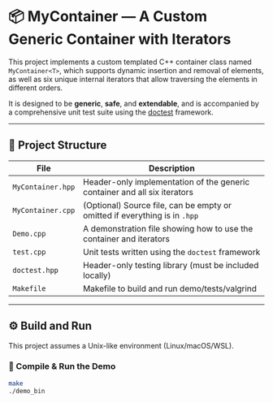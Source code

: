 # 📦 MyContainer — A Custom Generic Container with Iterators

This project implements a custom templated C++ container class named `MyContainer<T>`, which supports dynamic insertion and removal of elements, as well as six unique internal iterators that allow traversing the elements in different orders.

It is designed to be **generic**, **safe**, and **extendable**, and is accompanied by a comprehensive unit test suite using the [doctest](https://github.com/doctest/doctest) framework.

---

## 📁 Project Structure

| File            | Description                                                    |
|-----------------|----------------------------------------------------------------|
| `MyContainer.hpp` | Header-only implementation of the generic container and all six iterators |
| `MyContainer.cpp` | (Optional) Source file, can be empty or omitted if everything is in `.hpp` |
| `Demo.cpp`        | A demonstration file showing how to use the container and iterators |
| `test.cpp`        | Unit tests written using the `doctest` framework |
| `doctest.hpp`     | Header-only testing library (must be included locally) |
| `Makefile`        | Makefile to build and run demo/tests/valgrind |

---

## ⚙️ Build and Run

This project assumes a Unix-like environment (Linux/macOS/WSL).

### 🔨 Compile & Run the Demo

```bash
make
./demo_bin
